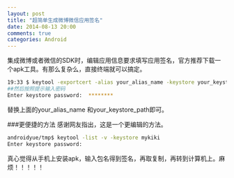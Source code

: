 ```yaml
---
layout: post
title: "超简单生成微博微信应用签名"
date: 2014-08-13 20:00
comments: true
categories: Android
---
```


集成微博或者微信的SDK时，编辑应用信息要求填写应用签名，官方推荐下载一个apk工具。有那么复杂么，直接终端就可以搞定。
<!--more-->
```bash
19:33 $ keytool -exportcert -alias your_alias_name -keystore your_keystore_path | openssl md5
##然后按照提示输入密码
Enter keystore password:  ********
```
替换上面的your_alias_name 和your_keystore_path即可。  

###更便捷的方法
感谢网友指出，这是一个更编辑的方法。
```bash
androidyue/tmp$ keytool -list -v -keystore mykiki 
Enter keystore password: 
```

真心觉得从手机上安装apk，输入包名得到签名，再取复制，再转到计算机上。麻烦！！！！！
